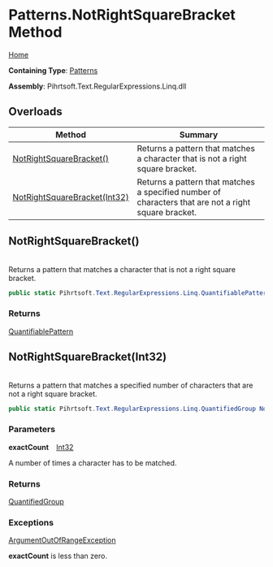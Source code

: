 # Patterns\.NotRightSquareBracket Method

[Home](../../../../../../README.md)

**Containing Type**: [Patterns](../README.md)

**Assembly**: Pihrtsoft\.Text\.RegularExpressions\.Linq\.dll

## Overloads

| Method | Summary |
| ------ | ------- |
| [NotRightSquareBracket()](#Pihrtsoft_Text_RegularExpressions_Linq_Patterns_NotRightSquareBracket) | Returns a pattern that matches a character that is not a right square bracket\. |
| [NotRightSquareBracket(Int32)](#Pihrtsoft_Text_RegularExpressions_Linq_Patterns_NotRightSquareBracket_System_Int32_) | Returns a pattern that matches a specified number of characters that are not a right square bracket\. |

## NotRightSquareBracket\(\) <a id="Pihrtsoft_Text_RegularExpressions_Linq_Patterns_NotRightSquareBracket"></a>

\
Returns a pattern that matches a character that is not a right square bracket\.

```csharp
public static Pihrtsoft.Text.RegularExpressions.Linq.QuantifiablePattern NotRightSquareBracket()
```

### Returns

[QuantifiablePattern](../../QuantifiablePattern/README.md)

## NotRightSquareBracket\(Int32\) <a id="Pihrtsoft_Text_RegularExpressions_Linq_Patterns_NotRightSquareBracket_System_Int32_"></a>

\
Returns a pattern that matches a specified number of characters that are not a right square bracket\.

```csharp
public static Pihrtsoft.Text.RegularExpressions.Linq.QuantifiedGroup NotRightSquareBracket(int exactCount)
```

### Parameters

**exactCount** &ensp; [Int32](https://docs.microsoft.com/en-us/dotnet/api/system.int32)

A number of times a character has to be matched\.

### Returns

[QuantifiedGroup](../../QuantifiedGroup/README.md)

### Exceptions

[ArgumentOutOfRangeException](https://docs.microsoft.com/en-us/dotnet/api/system.argumentoutofrangeexception)

**exactCount** is less than zero\.

